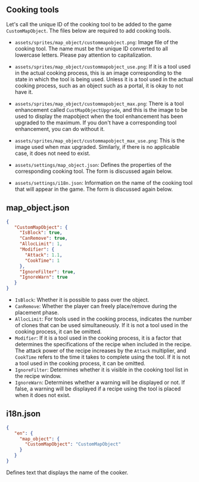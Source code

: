 ## Cooking tools

Let's call the unique ID of the cooking tool to be added to the game `CustomMapObject`. The files below are required to add cooking tools.

- `assets/sprites/map_object/custommapobject.png`: Image file of the cooking tool. The name must be the unique ID converted to all lowercase letters. Please pay attention to capitalization.
- `assets/sprites/map_object/custommapobject_use.png`: If it is a tool used in the actual cooking process, this is an image corresponding to the state in which the tool is being used. Unless it is a tool used in the actual cooking process, such as an object such as a portal, it is okay to not have it.
- `assets/sprites/map_object/custommapobject_max.png`: There is a tool enhancement called `CustMapObjectUpgrade`, and this is the image to be used to display the mapobject when the tool enhancement has been upgraded to the maximum. If you don't have a corresponding tool enhancement, you can do without it.
- `assets/sprites/map_object/custommapobject_max_use.png`: This is the image used when max upgraded. Similarly, if there is no applicable case, it does not need to exist.

- `assets/settings/map_object.json`: Defines the properties of the corresponding cooking tool. The form is discussed again below.

- `assets/settings/i18n.json`: Information on the name of the cooking tool that will appear in the game. The form is discussed again below.

## map_object.json

```json
{
   "CustomMapObject": {
     "IsBlock": true,
     "CanRemove": true,
     "AllocLimit": 1,
     "Modifier": {
       "Attack": 1.1,
       "CookTime": 1
     },
     "IgnoreFilter": true,
     "IgnoreWarn": true
   }
}
```

- `IsBlock`: Whether it is possible to pass over the object.
- `CanRemove`: Whether the player can freely place/remove during the placement phase.
- `AllocLimit`: For tools used in the cooking process, indicates the number of clones that can be used simultaneously. If it is not a tool used in the cooking process, it can be omitted.
- `Modifier`: If it is a tool used in the cooking process, it is a factor that determines the specifications of the recipe when included in the recipe. The attack power of the recipe increases by the `Attack` multiplier, and `CookTime` refers to the time it takes to complete using the tool. If it is not a tool used in the cooking process, it can be omitted.
- `IgnoreFilter`: Determines whether it is visible in the cooking tool list in the recipe window.
- `IgnoreWarn`: Determines whether a warning will be displayed or not. If false, a warning will be displayed if a recipe using the tool is placed when it does not exist.

## i18n.json

```json
{
   "en": {
     "map_object": {
       "CustomMapObject": "CustomMapObject"
     }
   }
}
```

Defines text that displays the name of the cooker.